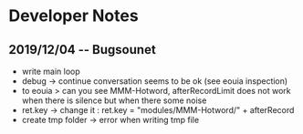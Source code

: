 # Developer Notes

## 2019/12/04 -- Bugsounet

- write main loop
- debug -> continue conversation seems to be ok (see eouia inspection)
- to eouia > can you see MMM-Hotword, afterRecordLimit does not work when there is silence but when there some noise
- ret.key -> change it : ret.key = "modules/MMM-Hotword/" + afterRecord
- create tmp folder -> error when writing tmp file
